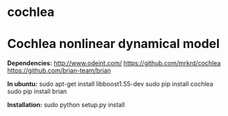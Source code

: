 # cochlea
<H1>Cochlea nonlinear dynamical model</H1>

**Dependencies:**
http://www.odeint.com/ 
https://github.com/mrkrd/cochlea
https://github.com/brian-team/brian


**In ubuntu:**
sudo apt-get install libboost1.55-dev
sudo pip install cochlea
sudo pip install brian

**Installation:**
sudo python setup.py install 

